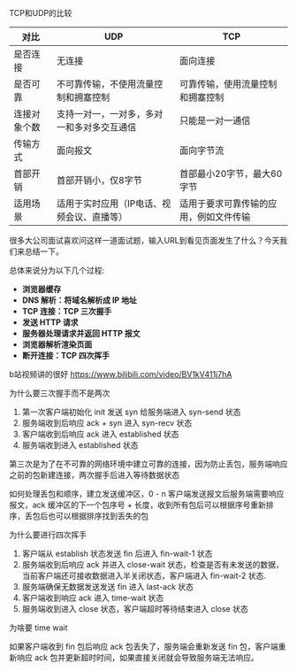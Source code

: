 TCP和UDP的比较

| 对比  | UDP | TCP |
| --- | --- | --- |
| 是否连接 | 无连接 | 面向连接 |
| 是否可靠 | 不可靠传输，不使用流量控制和拥塞控制 | 可靠传输，使用流量控制和拥塞控制 |
| 连接对象个数 | 支持一对一，一对多，多对一和多对多交互通信 | 只能是一对一通信 |
| 传输方式 | 面向报文 | 面向字节流 |
| 首部开销 | 首部开销小，仅8字节 | 首部最小20字节，最大60字节 |
| 适用场景 | 适用于实时应用（IP电话、视频会议、直播等） | 适用于要求可靠传输的应用，例如文件传输 |

很多大公司面试喜欢问这样一道面试题，输入URL到看见页面发生了什么？今天我们来总结一下。

总体来说分为以下几个过程:

- **浏览器缓存**
- **DNS 解析：将域名解析成 IP 地址**
- **TCP 连接：TCP 三次握手**
- **发送 HTTP 请求**
- **服务器处理请求并返回 HTTP 报文**
- **浏览器解析渲染页面**
- **断开连接：TCP 四次挥手**

b站视频讲的很好
https://www.bilibili.com/video/BV1kV411j7hA

为什么要三次握手而不是两次

1. 第一次客户端初始化 init 发送 syn 给服务端进入 syn-send 状态
2. 服务端收到后响应 ack + syn 进入 syn-recv 状态
3. 客户端收到后响应 ack 进入 established 状态
4. 服务端收到进入 established 状态

第三次是为了在不可靠的网络环境中建立可靠的连接，因为防止丢包，服务端响应之前的包新建连接，两次握手后进入等待数据状态

如何处理丢包和顺序，建立发送缓冲区，0 - n 客户端发送报文后服务端需要响应报文，ack 缓冲区的下一个包序号 + 长度，收到所有包后可以根据序号重新排序，丢包后也可以根据排序找到丢失的包

为什么要进行四次挥手

1. 客户端从 establish 状态发送 fin 后进入 fin-wait-1 状态
2. 服务端收到后响应 ack 并进入 close-wait 状态，检查是否有未发送的数据，当前客户端还可接收数据进入半关闭状态，客户端进入 fin-wait-2 状态.
3. 服务端确保无数据发送发送 fin 进入 last-ack 状态
4. 客户端收到响应 ack 进入 time-wait 状态
5. 服务端收到进入 close 状态，客户端超时等待结束进入 close 状态

为啥要 time wait 

如果客户端收到 fin 包后响应 ack 包丢失了，服务端会重新发送 fin 包，客户端重新响应 ack 包并更新超时时间，如果直接关闭就会导致服务端无法响应。

